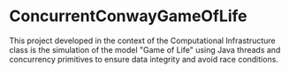 # ConcurrentConwayGameOfLife
This project developed in the context of the Computational Infrastructure class is the simulation of the model "Game of Life" using Java threads and concurrency primitives to ensure data integrity and avoid race conditions.
